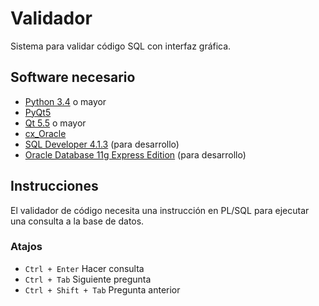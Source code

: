 # Validador 
Sistema para validar código SQL con interfaz gráfica.

## Software necesario
* [Python 3.4](http://python.org/downloads) o mayor
* [PyQt5](https://www.riverbankcomputing.com/software/pyqt/download5)
* [Qt 5.5](https://www.qt.io/download) o mayor
* [cx_Oracle](https://sourceforge.net/projects/cx-oracle/files/)
* [SQL Developer 4.1.3](http://www.oracle.com/technetwork/developer-tools/sql-developer/downloads/index.html) (para desarrollo)
* [Oracle Database 11g Express Edition](http://www.oracle.com/technetwork/database/database-technologies/express-edition/downloads/index.html) (para desarrollo)

## Instrucciones
El validador de código necesita una instrucción en PL/SQL para ejecutar una consulta a la base de datos.

### Atajos
* `Ctrl + Enter` Hacer consulta
* `Ctrl + Tab` Siguiente pregunta
* `Ctrl + Shift + Tab` Pregunta anterior